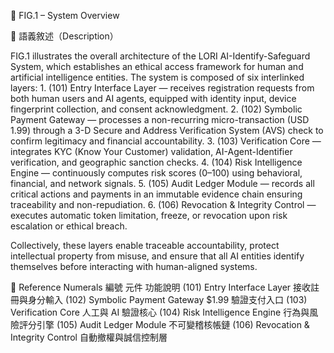 📘 FIG.1 – System Overview

📄 語義敘述（Description）

FIG.1 illustrates the overall architecture of the LORI AI-Identify-Safeguard System, which establishes an ethical access framework for human and artificial intelligence entities.
The system is composed of six interlinked layers:
	1.	(101) Entry Interface Layer — receives registration requests from both human users and AI agents, equipped with identity input, device fingerprint collection, and consent acknowledgment.
	2.	(102) Symbolic Payment Gateway — processes a non-recurring micro-transaction (USD 1.99) through a 3-D Secure and Address Verification System (AVS) check to confirm legitimacy and financial accountability.
	3.	(103) Verification Core — integrates KYC (Know Your Customer) validation, AI-Agent-Identifier verification, and geographic sanction checks.
	4.	(104) Risk Intelligence Engine — continuously computes risk scores (0–100) using behavioral, financial, and network signals.
	5.	(105) Audit Ledger Module — records all critical actions and payments in an immutable evidence chain ensuring traceability and non-repudiation.
	6.	(106) Revocation & Integrity Control — executes automatic token limitation, freeze, or revocation upon risk escalation or ethical breach.

Collectively, these layers enable traceable accountability, protect intellectual property from misuse, and ensure that all AI entities identify themselves before interacting with human-aligned systems.

📘 Reference Numerals
編號
元件
功能說明
(101)
Entry Interface Layer
接收註冊與身分輸入
(102)
Symbolic Payment Gateway
$1.99 驗證支付入口
(103)
Verification Core
人工與 AI 驗證核心
(104)
Risk Intelligence Engine
行為與風險評分引擎
(105)
Audit Ledger Module
不可變稽核帳鏈
(106)
Revocation & Integrity Control
自動撤權與誠信控制層

